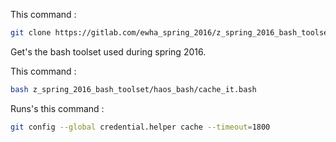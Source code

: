 This command :
```bash
git clone https://gitlab.com/ewha_spring_2016/z_spring_2016_bash_toolset.git
```
Get's the bash toolset used during spring 2016.

This command :
```bash
bash z_spring_2016_bash_toolset/haos_bash/cache_it.bash
```
Runs's this command :
```bash
git config --global credential.helper cache --timeout=1800
```

```bash
```

```bash
```

```bash
```
